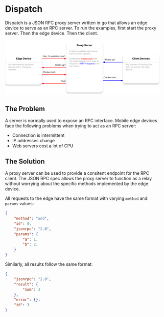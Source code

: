 # Dispatch

Dispatch is a JSON RPC proxy server written in go that allows an edge device to serve as an RPC server. To run the examples, first start the proxy server. Then the edge device. Then the client.

![diagram](https://raw.githubusercontent.com/barbinbrad/dispatch/master/assets/diagram.png)

## The Problem

A server is normally used to expose an RPC interface. Mobile edge devices face the following problems when trying to act as an RPC server:

- Connection is intermittent
- IP addresses change
- Web servers cost a lot of CPU

## The Solution

A proxy server can be used to provide a consitent endpoint for the RPC client. The JSON RPC spec allows the proxy server to function as a relay without worrying about the specific methods implemented by the edge device.

All requests to the edge have the same format with varying `method` and `params` values:

```json
{
    "method": "add", 
    "id": 0,
    "jsonrpc": "2.0",
    "params": { 
        "a": 1,
        "b": 2,
    }
}

```

Similarly, all results follow the same format:

```json
{
    "jsonrpc": "2.0",
    "result": { 
        "sum": 3
    },
    "error": {}, 
    "id": 3
}
```


